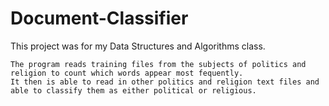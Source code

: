 # Document-Classifier

This project was for my Data Structures and Algorithms class.

```
The program reads training files from the subjects of politics and religion to count which words appear most fequently.
It then is able to read in other politics and religion text files and able to classify them as either political or religious.
```
